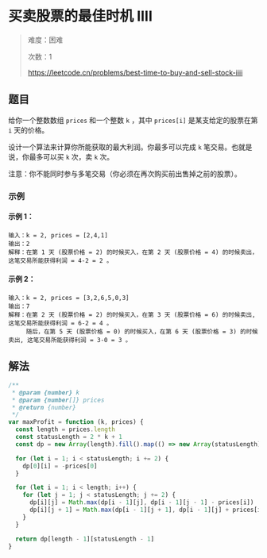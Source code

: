 # 买卖股票的最佳时机 IIII

> 难度：困难
>
> 次数：1
>
> https://leetcode.cn/problems/best-time-to-buy-and-sell-stock-iiii

## 题目

给你一个整数数组 `prices` 和一个整数 `k` ，其中 `prices[i]` 是某支给定的股票在第 `i` 天的价格。

设计一个算法来计算你所能获取的最大利润。你最多可以完成 `k` 笔交易。也就是说，你最多可以买 `k` 次，卖 `k` 次。

注意：你不能同时参与多笔交易（你必须在再次购买前出售掉之前的股票）。

### 示例

#### 示例 1：

```
输入：k = 2, prices = [2,4,1]
输出：2
解释：在第 1 天 (股票价格 = 2) 的时候买入，在第 2 天 (股票价格 = 4) 的时候卖出，这笔交易所能获得利润 = 4-2 = 2 。
```

#### 示例 2：

```
输入：k = 2, prices = [3,2,6,5,0,3]
输出：7
解释：在第 2 天 (股票价格 = 2) 的时候买入，在第 3 天 (股票价格 = 6) 的时候卖出, 这笔交易所能获得利润 = 6-2 = 4 。
     随后，在第 5 天 (股票价格 = 0) 的时候买入，在第 6 天 (股票价格 = 3) 的时候卖出, 这笔交易所能获得利润 = 3-0 = 3 。
```

## 解法

```javascript
/**
 * @param {number} k
 * @param {number[]} prices
 * @return {number}
 */
var maxProfit = function (k, prices) {
  const length = prices.length
  const statusLength = 2 * k + 1
  const dp = new Array(length).fill().map(() => new Array(statusLength).fill(0))

  for (let i = 1; i < statusLength; i += 2) {
    dp[0][i] = -prices[0]
  }

  for (let i = 1; i < length; i++) {
    for (let j = 1; j < statusLength; j += 2) {
      dp[i][j] = Math.max(dp[i - 1][j], dp[i - 1][j - 1] - prices[i])
      dp[i][j + 1] = Math.max(dp[i - 1][j + 1], dp[i - 1][j] + prices[i])
    }
  }

  return dp[length - 1][statusLength - 1]
}
```
